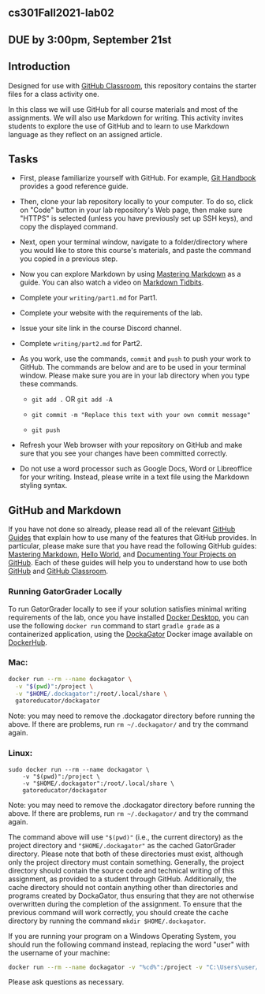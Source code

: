 
## cs301Fall2021-lab02

## DUE by 3:00pm, September 21st

## Introduction

Designed for use with [GitHub Classroom](https://classroom.github.com/), this repository contains the starter files for a class activity one.

In this class we will use GitHub for all course materials and most of the assignments. We will also use Markdown for writing. This activity invites students to explore the use of GitHub and to learn to use Markdown language as they reflect on an assigned article.

## Tasks

 - First, please familiarize yourself with GitHub. For example, [Git Handbook](https://guides.github.com/introduction/git-handbook/) provides a good reference guide.

 -  Then, clone your lab repository locally to your computer. To do so, click on "Code" button in your lab  repository's Web page, then make sure "HTTPS" is selected (unless you have previously set up SSH keys), and copy the displayed command.

 - Next, open your terminal window, navigate to a folder/directory where you would like to store this course's materials, and paste the command you copied in a previous step.

 - Now you can explore Markdown by using [Mastering Markdown](https://guides.github.com/features/mastering-markdown/) as a guide. You can also watch a video on [Markdown Tidbits](https://www.youtube.com/watch?v=cdJEUAy5IyA&list=PLsYZRXov75ZHSwWiCk0-jd1RcTuu_-zmD&index=5).

 - Complete your `writing/part1.md` for Part1.

 - Complete your website with the requirements of the lab.

 - Issue your site link in the course Discord channel.

 - Complete `writing/part2.md` for Part2.


 - As you work, use the commands, `commit` and `push` to push your work to GitHub. The commands are below and are to be used in your terminal window. Please make sure you are in your lab directory when you type these commands.

	- `git add .` OR 	`git add -A`

	- `git commit -m "Replace this text with your own commit message"`

	- `git push`

 - Refresh your Web browser with your repository on GitHub and make sure that you see your changes have been committed correctly.


 - Do not use a word processor such as Google Docs, Word or Libreoffice for your writing. Instead, please write in a text file using the Markdown styling syntax.


## GitHub and Markdown
 If you have not done so already, please read all of the relevant [GitHub Guides](https://guides.github.com/) that explain how to use many of the features that GitHub provides. In particular, please make sure that you have read the following GitHub guides: [Mastering Markdown](https://guides.github.com/features/mastering-markdown/), [Hello World](https://guides.github.com/activities/hello-world/), and [Documenting Your Projects on GitHub](https://guides.github.com/features/wikis/). Each of these guides will help you to understand how to use both [GitHub](http://github.com) and [GitHub Classroom](https://classroom.github.com/).


 ### Running GatorGrader Locally

 To run GatorGrader locally to see if your solution satisfies minimal writing requirements of the lab,
 once you have installed [Docker Desktop](https://www.docker.com/products/docker-desktop),
 you can use the following `docker run` command to start `gradle grade` as a containerized application, using the [DockaGator](https://github.com/GatorEducator/dockagator) Docker image available on [DockerHub](https://cloud.docker.com/u/gatoreducator/repository/docker/gatoreducator/dockagator).



### Mac:

 ```bash
 docker run --rm --name dockagator \
   -v "$(pwd)":/project \
   -v "$HOME/.dockagator":/root/.local/share \
   gatoreducator/dockagator
 ```
Note: you may need to remove the .dockagator directory before running the above. If there are problems, run `rm ~/.dockagator/` and try the command again.



### Linux:
```
sudo docker run --rm --name dockagator \
	-v "$(pwd)":/project \
	-v "$HOME/.dockagator":/root/.local/share \
	gatoreducator/dockagator
```

Note: you may need to remove the .dockagator directory before running the above. If there are problems, run `rm ~/.dockagator/` and try the command again.

 The command above will use `"$(pwd)"` (i.e., the current directory) as the project directory and `"$HOME/.dockagator"` as the cached GatorGrader directory. Please note that both of these directories must exist, although only the project directory must contain something. Generally, the project directory should contain the source code and technical writing of this assignment, as provided to a student through GitHub. Additionally, the cache directory should not contain anything other than directories and programs created by DockaGator, thus ensuring that they are not otherwise overwritten during the completion of the assignment. To ensure that the previous command will work correctly, you should create the cache directory by running the command `mkdir $HOME/.dockagator`.

 If you are running your program on a Windows Operating System, you should run the following command instead, replacing the word "user" with the username of your machine:

 ```bash
 docker run --rm --name dockagator -v "%cd%":/project -v "C:\Users\user/.dockagator":/root/.local/share gatoreducator/dockagator
 ```


Please ask questions as necessary.

